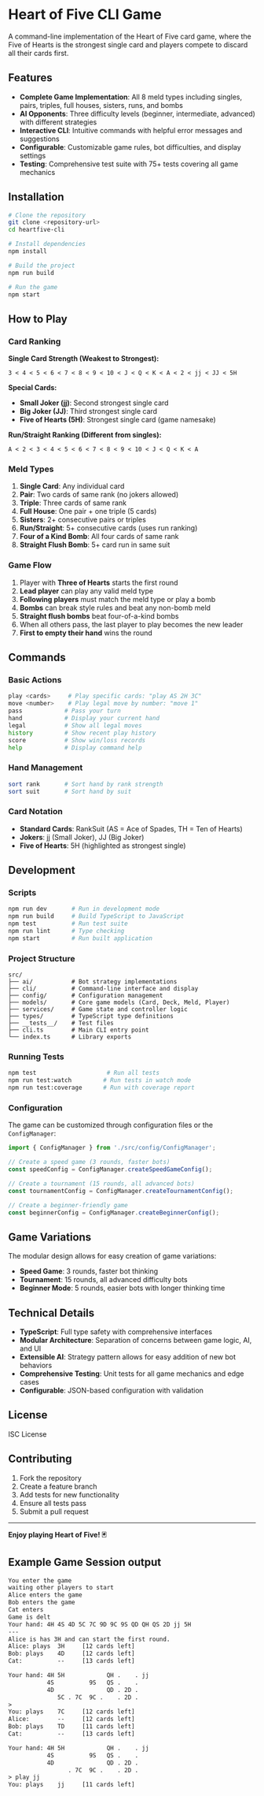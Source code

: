 # Heart of Five CLI Game

A command-line implementation of the Heart of Five card game, where the Five of Hearts is the strongest single card and players compete to discard all their cards first.

## Features

- **Complete Game Implementation**: All 8 meld types including singles, pairs, triples, full houses, sisters, runs, and bombs
- **AI Opponents**: Three difficulty levels (beginner, intermediate, advanced) with different strategies
- **Interactive CLI**: Intuitive commands with helpful error messages and suggestions
- **Configurable**: Customizable game rules, bot difficulties, and display settings
- **Testing**: Comprehensive test suite with 75+ tests covering all game mechanics

## Installation

```bash
# Clone the repository
git clone <repository-url>
cd heartfive-cli

# Install dependencies
npm install

# Build the project
npm run build

# Run the game
npm start
```

## How to Play

### Card Ranking

**Single Card Strength (Weakest to Strongest):**
```
3 < 4 < 5 < 6 < 7 < 8 < 9 < 10 < J < Q < K < A < 2 < jj < JJ < 5H
```

**Special Cards:**
- **Small Joker (jj)**: Second strongest single card
- **Big Joker (JJ)**: Third strongest single card
- **Five of Hearts (5H)**: Strongest single card (game namesake)

**Run/Straight Ranking (Different from singles):**
```
A < 2 < 3 < 4 < 5 < 6 < 7 < 8 < 9 < 10 < J < Q < K < A
```

### Meld Types

1. **Single Card**: Any individual card
2. **Pair**: Two cards of same rank (no jokers allowed)
3. **Triple**: Three cards of same rank
4. **Full House**: One pair + one triple (5 cards)
5. **Sisters**: 2+ consecutive pairs or triples
6. **Run/Straight**: 5+ consecutive cards (uses run ranking)
7. **Four of a Kind Bomb**: All four cards of same rank
8. **Straight Flush Bomb**: 5+ card run in same suit

### Game Flow

1. Player with **Three of Hearts** starts the first round
2. **Lead player** can play any valid meld type
3. **Following players** must match the meld type or play a bomb
4. **Bombs** can break style rules and beat any non-bomb meld
5. **Straight flush bombs** beat four-of-a-kind bombs
6. When all others pass, the last player to play becomes the new leader
7. **First to empty their hand** wins the round

## Commands

### Basic Actions
```bash
play <cards>     # Play specific cards: "play AS 2H 3C"
move <number>    # Play legal move by number: "move 1"
pass            # Pass your turn
hand            # Display your current hand
legal           # Show all legal moves
history         # Show recent play history
score           # Show win/loss records
help            # Display command help
```

### Hand Management
```bash
sort rank       # Sort hand by rank strength
sort suit       # Sort hand by suit
```

### Card Notation

- **Standard Cards**: RankSuit (AS = Ace of Spades, TH = Ten of Hearts)
- **Jokers**: jj (Small Joker), JJ (Big Joker)
- **Five of Hearts**: 5H (highlighted as strongest single)

## Development

### Scripts

```bash
npm run dev       # Run in development mode
npm run build     # Build TypeScript to JavaScript
npm test          # Run test suite
npm run lint      # Type checking
npm start         # Run built application
```

### Project Structure

```
src/
├── ai/           # Bot strategy implementations
├── cli/          # Command-line interface and display
├── config/       # Configuration management
├── models/       # Core game models (Card, Deck, Meld, Player)
├── services/     # Game state and controller logic
├── types/        # TypeScript type definitions
├── __tests__/    # Test files
├── cli.ts        # Main CLI entry point
└── index.ts      # Library exports
```

### Running Tests

```bash
npm test                    # Run all tests
npm run test:watch         # Run tests in watch mode
npm run test:coverage      # Run with coverage report
```

### Configuration

The game can be customized through configuration files or the `ConfigManager`:

```typescript
import { ConfigManager } from './src/config/ConfigManager';

// Create a speed game (3 rounds, faster bots)
const speedConfig = ConfigManager.createSpeedGameConfig();

// Create a tournament (15 rounds, all advanced bots)
const tournamentConfig = ConfigManager.createTournamentConfig();

// Create a beginner-friendly game
const beginnerConfig = ConfigManager.createBeginnerConfig();
```

## Game Variations

The modular design allows for easy creation of game variations:

- **Speed Game**: 3 rounds, faster bot thinking
- **Tournament**: 15 rounds, all advanced difficulty bots
- **Beginner Mode**: 5 rounds, easier bots with longer thinking time

## Technical Details

- **TypeScript**: Full type safety with comprehensive interfaces
- **Modular Architecture**: Separation of concerns between game logic, AI, and UI
- **Extensible AI**: Strategy pattern allows for easy addition of new bot behaviors
- **Comprehensive Testing**: Unit tests for all game mechanics and edge cases
- **Configurable**: JSON-based configuration with validation

## License

ISC License

## Contributing

1. Fork the repository
2. Create a feature branch
3. Add tests for new functionality
4. Ensure all tests pass
5. Submit a pull request

---

**Enjoy playing Heart of Five! 🃏**



## Example Game Session output
```txt
You enter the game
waiting other players to start
Alice enters the game
Bob enters the game
Cat enters
Game is delt
Your hand: 4H 4S 4D 5C 7C 9D 9C 9S QD QH QS 2D jj 5H
---
Alice is has 3H and can start the first round.
Alice: plays  3H     [12 cards left]
Bob: plays    4D     [12 cards left]
Cat:          --     [13 cards left]

Your hand: 4H 5H            QH .    . jj
           4S          9S   QS .    .
           4D               QD . 2D .
              5C . 7C  9C .    . 2D .
>
You: plays    7C     [12 cards left]
Alice:        --     [12 cards left]
Bob: plays    TD     [11 cards left]
Cat:          --     [13 cards left]

Your hand: 4H 5H            QH .    . jj
           4S          9S   QS .    .
           4D               QD . 2D .
                 . 7C  9C .    . 2D .
> play jj
You: plays    jj     [11 cards left]
```
